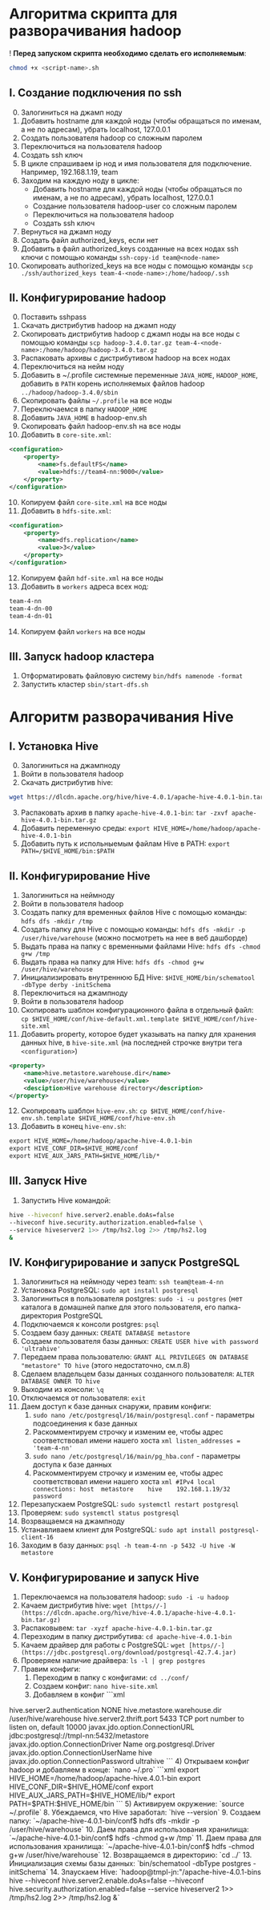 # Алгоритма скрипта для разворачивания hadoop
! **Перед запуском скрипта необходимо сделать его исполняемым**:
```bash
chmod +x <script-name>.sh
```
## I. Создание подключения по ssh
0. Залогиниться на джамп ноду
1. Добавить hostname для каждой ноды (чтобы обращаться по именам, а не по адресам), убрать localhost, 127.0.0.1
2. Создать пользователя hadoop со сложным паролем
3. Переключиться на пользователя hadoop
4. Создать ssh ключ
5. В цикле спрашиваем ip нод и имя пользователя для подключение. Например, 192.168.1.19, team
6. Заходим на каждую ноду в цикле:
    - Добавить hostname для каждой ноды (чтобы обращаться по именам, а не по адресам), убрать localhost, 127.0.0.1
    - Создание пользователя hadoop-user со сложным паролем
    - Переключиться на пользователя hadoop
    - Создать ssh ключ
7. Вернуться на джамп ноду
8. Создать файл authorized_keys, если нет
9. Добавить в файл authorized_keys созданные на всех нодах ssh ключи с помощью команды `ssh-copy-id team@<node-name>`
10. Скопировать authorized_keys на все ноды с помощью команды `scp ./ssh/authorized_keys team-4-<node-name>:/home/hadoop/.ssh`

## II. Конфигурирование hadoop
0. Поставить sshpass
1. Скачать дистрибутив hadoop на джамп ноду 
2. Скопировать дистрибутив hadoop с джамп ноды на все ноды с помощью команды `scp hadoop-3.4.0.tar.gz team-4-<node-name>:/home/hadoop/hadoop-3.4.0.tar.gz`
3. Распаковать архивы с дистрибутивом hadoop на всех нодах
4. Переключиться на нейм ноду
4. Добавить в ~/.profile системные переменные `JAVA_HOME`, `HADOOP_HOME`, добавить в `PATH` корень исполняемых файлов hadoop `../hadoop/hadoop-3.4.0/sbin`
5. Скопировать файлы `~/.profile` на все ноды
6. Переключаемся в папку `HADOOP_HOME`
7. Добавить `JAVA_HOME` в hadoop-env.sh
8. Скопировать файл hadoop-env.sh на все ноды
9. Добавить в `core-site.xml`:
```xml
<configuration>
    <property>
        <name>fs.defaultFS</name>
        <value>hdfs://team4-nn:9000</value>
    </property>
</configuration>
```
10. Копируем файл `core-site.xml` на все ноды
11. Добавить в `hdfs-site.xml`:
```xml
<configuration>
    <property>
        <name>dfs.replication</name>
        <value>3</value>
    </property>
</configuration>
```
12. Копируем файл `hdf-site.xml` на все ноды
13. Добавить в `workers` адреса всех нод:
```xml
team-4-nn
team-4-dn-00
team-4-dn-01
```
14. Копируем файл `workers` на все ноды
## III. Запуск hadoop кластера
1. Отформатировать файловую систему `bin/hdfs namenode -format`
2. Запустить кластер `sbin/start-dfs.sh`

# Алгоритм разворачивания Hive
## I. Установка Hive
0. Залогиниться на джампноду
1. Войти в пользователя hadoop
2. Скачать дистрибутив hive:
```bash
wget https://dlcdn.apache.org/hive/hive-4.0.1/apache-hive-4.0.1-bin.tar.gz
```
3. Распаковать архив в папку `apache-hive-4.0.1-bin`: `tar -zxvf apache-hive-4.0.1-bin.tar.gz`
4. Добавить переменную среды: `export HIVE_HOME=/home/hadoop/apache-hive-4.0.1-bin`
5. Добавить путь к испольныемым файлам Hive в PATH: `export PATH=/$HIVE_HOME/bin:$PATH`
## II. Конфигурирование Hive
1. Залогиниться на неймноду
2. Войти в пользователя hadoop
3. Создать папку для временных файлов Hive с помощью команды: `hdfs dfs -mkdir /tmp`
4. Создать папку для Hive с помощью команды: `hdfs dfs -mkdir -p /user/hive/warehouse` (можно посмотреть на нее в веб дашборде)
5. Выдать права на папку с временными файлами Hive: `hdfs dfs -chmod g+w /tmp`
6. Выдать права на папку для Hive: `hdfs dfs -chmod g+w /user/hive/warehouse`
7. Инициализировать внутреннюю БД Hive: `$HIVE_HOME/bin/schematool -dbType derby -initSchema`
8. Переключиться на джампноду
9. Войти в пользователя hadoop
10. Скопировать шаблон конфигурационного файла в отдельный файл: `cp $HIVE_HOME/conf/hive-default.xml.template $HIVE_HOME/conf/hive-site.xml`
11. Добавить property, которое будет указывать на папку для хранения данных hive, в `hive-site.xml` (на последней строчке внутри тега `<configuration>`)
```xml
<property>
    <name>hive.metastore.warehouse.dir</name>
    <value>/user/hive/warehouse</value>
    <desciption>Hive warehouse directory</description>
</property>
```
12. Скопировать шаблон `hive-env.sh`: `cp $HIVE_HOME/conf/hive-env.sh.template $HIVE_HOME/conf/hive-env.sh`
13. Добавить в конец `hive-env.sh`:
```xml
export HIVE_HOME=/home/hadoop/apache-hive-4.0.1-bin
export HIVE_CONF_DIR=$HIVE_HOME/conf
export HIVE_AUX_JARS_PATH=$HIVE_HOME/lib/*
```
## III. Запуск Hive
1. Запустить Hive командой:
```bash
hive --hiveconf hive.server2.enable.doAs=false
--hiveconf hive.security.authorization.enabled=false \
--service hiveserver2 1>> /tmp/hs2.log 2>> /tmp/hs2.log
&
```
## IV. Конфигурирование и запуск PostgreSQL
1. Залогиниться на неймноду через team: `ssh team@team-4-nn`
2. Установка PostgreSQL: `sudo apt install postgresql`
3. Залогиниться в пользователя postgres: `sudo -i -u postgres` (нет каталога в домашней папке для этого пользователя, его папка-директория PostgreSQL
4. Подключаемся к консоли postgres: `psql`
5. Создаем базу данных: `CREATE DATABASE metastore`
6. Создаем пользователя базы данных: `CREATE USER hive with password 'ultrahive'`
7. Передаем права пользователю: `GRANT ALL PRIVILEGES ON DATABASE "metastore" TO hive` (этого недостаточно, см.п.8)
8. Сделаем владельцем базы данных созданного пользователя: `ALTER DATABASE OWNER TO hive`
9. Выходим из консоли: `\q`
10. Отключаемся от пользователя: `exit`
11. Даем доступ к базе данных снаружи, правим конфиги:
    1) `sudo nano /etc/postgresql/16/main/postgresql.conf` - параметры подсоединения к базе данных
    2) Раскомментируем строчку и изменим ее, чтобы адрес соответствовал имени нашего хоста ```xml
                                 listen_addresses = 'team-4-nn'
                                 ```
    3) `sudo nano /etc/postgresql/16/main/pg_hba.conf` - параметры доступа к базе данных
    4) Раскомментируем строчку и изменим ее, чтобы адрес соответствовал имени нашего хоста ```xml
                                 #IPv4 local connections:
                                 host  metastore    hive    192.168.1.19/32      password
                                 ```
12. Перезапускаем PostgreSQL: `sudo systemctl restart postgresql`
13. Проверяем: `sudo systemctl status postgresql`
14. Возрващаемся на джампноду 
16. Устанавливаем клиент для PostgreSQL: `sudo apt install postgresql-client-16`
17. Заходим в базу данных: `psql -h team-4-nn -p 5432 -U hive -W metastore`
## V. Конфигурирование и запуск Hive
1. Переключаемся на пользователя hadoop: `sudo -i -u hadoop`
2. Качаем дистрибутив hive: `wget [https//-](https://dlcdn.apache.org/hive/hive-4.0.1/apache-hive-4.0.1-bin.tar.gz)`
3. Распаковывем: `tar -xyzf apache-hive-4.0.1-bin.tar.gz`
4. Перезходим в папку дистрибутива: `cd apache-hive-4.0.1-bin`
5. Качаем драйвер для работы с PostgreSQL: `wget [https//-](https://jdbc.postgresql.org/download/postgresql-42.7.4.jar)`
6. Проверяем наличие драйвера: `ls -l | grep postgres`
7. Правим конфиги:
    1) Переходим в папку с конфигами: `cd ../conf/`
    2) Создаем конфиг: `nano hive-site.xml`
    3) Добавляем в конфиг ```xml
<configuration>
    <property>
        <name>hive.server2.authentication</name>
        <value>NONE</value>
    </property>
    <property>
        <name>hive.metastore.warehouse.dir</name>
        <value>/user/hive/warehouse</value>
    </property>
    <property>
        <name>hive.server2.thrift.port</name>
        <value>5433</value>
        <description>TCP port number to listen on, default 10000</description>
    </property>
    <property>
        <name>javax.jdo.option.ConnectionURL</name>
        <value>jdbc:postgresql://tmpl-nn:5432/metastore</value>
    </property>
    <property>
        <name>javax.jdo.option.ConnectionDriver Name</name>
        <value>org.postgresql.Driver</value>
    </property>
    <property>
        <name>javax.jdo.option.ConnectionUserName</name>
        <value>hive</value>
    </property>
    <property>
        <name> javax.jdo.option.ConnectionPassword</name>
        <value>ultrahive</value>
    </property>
</configuration>
                                 ```
    4) Открываем конфиг hadoop и добавляем в конце: `nano ~/.pro` ```xml
                                 export HIVE_HOME=/home/hadoop/apache-hive.4.0.1-bin
                                 export HIVE_CONF_DIR=$HIVE_HOME/conf
                                 export HIVE_AUX_JARS_PATH=$HIVE_HOME/lib/*
                                 export PATH=$PATH:$HIVE_HOME/bin
                                 ```
    5) Активируем окружение: `source ~/.profile`
8. Убеждаемся, что Hive заработал: `hive --version`
9. Создаем папку: `~/apache-hive-4.0.1-bin/conf$ hdfs dfs -mkdir -p /user/hive/warehouse`
10. Даем права для использования хранилища: `~/apache-hive-4.0.1-bin/conf$ hdfs -chmod g+w /tmp`
11. Даем права для использования хранилища: `~/apache-hive-4.0.1-bin/conf$ hdfs -chmod g+w /user/hive/warehouse`
12. Возвращаемся в директорию: `cd ../`
13. Инициализация схемы базы данных: `bin/schematool -dbType postgres -initSchema`
14. Зпаускаем Hive: `hadoop@tmpl-jn:"/apache-hive-4.0.1-bins hive --hiveconf hive.server2.enable.doAs=false --hiveconf hive.security.authorization.enabled=false --service hiveserver2 1>> /tmp/hs2.log 2>> /tmp/hs2.log &`
                                
